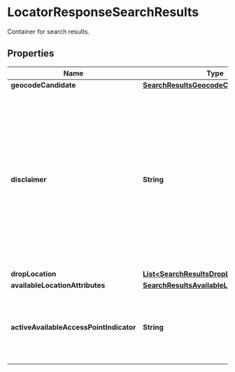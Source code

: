 

# LocatorResponseSearchResults

Container for search results.

## Properties

| Name | Type | Description | Notes |
|------------ | ------------- | ------------- | -------------|
|**geocodeCandidate** | [**SearchResultsGeocodeCandidate**](SearchResultsGeocodeCandidate.md) |  |  [optional] |
|**disclaimer** | **String** | Disclaimer. In the event the user requested Ground and Air service types and the maximum UPS locations list size has not been met, the list of locations will continue with locations that provide either ground or air within the search radius.   The disclaimer will note this deviation from the requested search criteria. The disclaimer is also the location where the user will receive information regarding a one-time pickup option if the first location is greater than 20 miles from the origin. |  [optional] |
|**dropLocation** | [**List&lt;SearchResultsDropLocation&gt;**](SearchResultsDropLocation.md) |  |  [optional] |
|**availableLocationAttributes** | [**SearchResultsAvailableLocationAttributes**](SearchResultsAvailableLocationAttributes.md) |  |  [optional] |
|**activeAvailableAccessPointIndicator** | **String** | Indicates whether the country or territory has AccessPoints or not.   This tag is populated in the Response only if tag \&quot;ExistIndicator\&quot; was present in the Locator request. |  [optional] |



